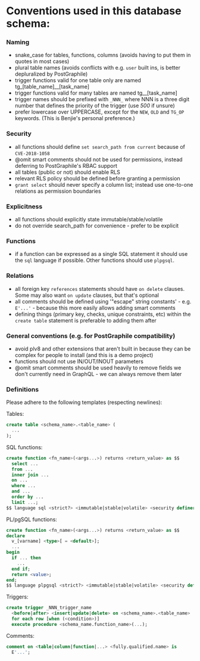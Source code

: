 # Conventions used in this database schema:

### Naming

- snake_case for tables, functions, columns (avoids having to put them in quotes in most cases)
- plural table names (avoids conflicts with e.g. `user` built ins, is better depluralized by PostGraphile)
- trigger functions valid for one table only are named tg_[table_name]__[task_name]
- trigger functions valid for many tables are named tg__[task_name]
- trigger names should be prefixed with `_NNN_` where NNN is a three digit number that defines the priority of the trigger (use _500_ if unsure)
- prefer lowercase over UPPERCASE, except for the `NEW`, `OLD` and `TG_OP` keywords. (This is Benjie's personal preference.)

### Security

- all functions should define `set search_path from current` because of `CVE-2018-1058`
- @omit smart comments should not be used for permissions, instead deferring to PostGraphile's RBAC support
- all tables (public or not) should enable RLS
- relevant RLS policy should be defined before granting a permission
- `grant select` should never specify a column list; instead use one-to-one relations as permission boundaries

### Explicitness

- all functions should explicitly state immutable/stable/volatile
- do not override search_path for convenience - prefer to be explicit

### Functions

- if a function can be expressed as a single SQL statement it should use the `sql` language if possible. Other functions should use `plpgsql`.

### Relations

- all foreign key `references` statements should have `on delete` clauses. Some may also want `on update` clauses, but that's optional
- all comments should be defined using '"escape" string constants' - e.g. `E'...'` - because this more easily allows adding smart comments
- defining things (primary key, checks, unique constraints, etc) within the `create table` statement is preferable to adding them after

### General conventions (e.g. for PostGraphile compatibility)

- avoid plv8 and other extensions that aren't built in because they can be complex for people to install (and this is a demo project)
- functions should not use IN/OUT/INOUT parameters
- @omit smart comments should be used heavily to remove fields we don't currently need in GraphQL - we can always remove them later

### Definitions

Please adhere to the following templates (respecting newlines):


Tables:

```sql
create table <schema_name>.<table_name> (
  ...
);
```

SQL functions:

```sql
create function <fn_name>(<args...>) returns <return_value> as $$
  select ...
  from ...
  inner join ...
  on ...
  where ...
  and ...
  order by ...
  limit ...;
$$ language sql <strict?> <immutable|stable|volatile> <security definer?> set search_path from current;
```

PL/pgSQL functions:

```sql
create function <fn_name>(<args...>) returns <return_value> as $$
declare
  v_[varname] <type>[ = <default>];
  ...
begin
  if ... then
    ...
  end if;
  return <value>;
end;
$$ language plpgsql <strict?> <immutable|stable|volatile> <security definer?> set search_path from current;
```

Triggers:

```sql
create trigger _NNN_trigger_name
  <before|after> <insert|update|delete> on <schema_name>.<table_name>
  for each row [when (<condition>)]
  execute procedure <schema_name.function_name>(...);
```

Comments:

```sql
comment on <table|column|function|...> <fully.qualified.name> is
  E'...';
```
